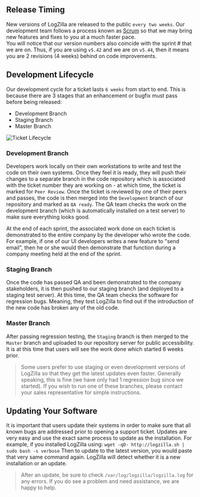 <!-- @@@title:Software Releases@@@ -->


## Release Timing
New versions of LogZilla are released to the public `every two weeks`.
Our development team follows a process known as [Scrum](https://en.wikipedia.org/wiki/Scrum_%28software_development%29) so that we may bring new features and fixes to you at a much faster pace.  
You will notice that our version numbers also coincide with the sprint # that we are on. Thus, if you are using `v5.42` and we are on `v5.44`, then it means you are 2 revisions (4 weeks) behind on code improvements. 

## Development Lifecycle
Our development cycle for a ticket lasts `6 weeks` from start to end. This is because there are 3 stages that an enhancement or bugfix must pass before being released:

 - Development Branch
 - Staging Branch
 - Master Branch


![Ticket Lifecycle](@@path/images/ticketflow.png)


### Development Branch
Developers work locally on their own workstations to write and test the code on their own systems. Once they feel it is ready, they will push their changes to a separate branch in the code repository which is associated with the ticket number they are working on - at which time, the ticket is marked for `Peer Review`. 
Once the ticket is reviewed by one of their peers and passes, the code is then merged into the `Development` branch of our repository and marked as `QA ready`. The QA team checks the work on the development branch (which is automatically installed on a test server) to make sure everything looks good. 

At the end of each sprint, the associated work done on each ticket is demonstrated to the entire company by the developer who wrote the code. For example, if one of our UI developers writes a new feature to "send email", then he or she would then demonstrate that function during a company meeting held at the end of the sprint.

### Staging Branch
Once the code has passed QA and been demonstrated to the company stakeholders, it is then pushed to our staging branch (and deployed to a staging test server). At this time, the QA team checks the software for regression bugs. Meaning, they test LogZilla to find out if the introduction of the new code has broken any of the old code.

### Master Branch
After passing regression testing, the `Staging` branch is then merged to the `Master` branch and uploaded to our repository server for public accessibility. 
It is at this time that users will see the work done which started 6 weeks prior.

>Some users prefer to use staging or even development versions of LogZilla so that they get the latest updates even faster. Generally speaking, this is fine (we have only had 1 regression bug since we started). If you wish to run one of these branches, please contact your sales representative for simple instructions.

## Updating Your Software
It is important that users update their systems in order to make sure that all known bugs are addressed prior to opening a support ticket. Updates are very easy and use the exact same process to update as the installation. 
For example, if you installed LogZilla using:
`wget -qO- http://logzilla.sh | sudo bash -s verbose`
Then to update to the latest version, you would paste that very same command again.
LogZilla will detect whether it is a new installation or an update.

>After an update, be sure to check `/var/log/logzilla/logzilla.log` for any errors. If you do see a problem and need assistance, we are happy to help.

